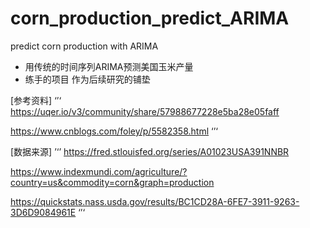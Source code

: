 # corn_production_predict_ARIMA
predict corn production with ARIMA

- 用传统的时间序列ARIMA预测美国玉米产量
- 练手的项目 作为后续研究的铺垫

[参考资料]
‘’‘
https://uqer.io/v3/community/share/57988677228e5ba28e05faff

https://www.cnblogs.com/foley/p/5582358.html
‘’‘

[数据来源]
’‘’
https://fred.stlouisfed.org/series/A01023USA391NNBR

https://www.indexmundi.com/agriculture/?country=us&commodity=corn&graph=production

https://quickstats.nass.usda.gov/results/BC1CD28A-6FE7-3911-9263-3D6D9084961E
‘’‘
